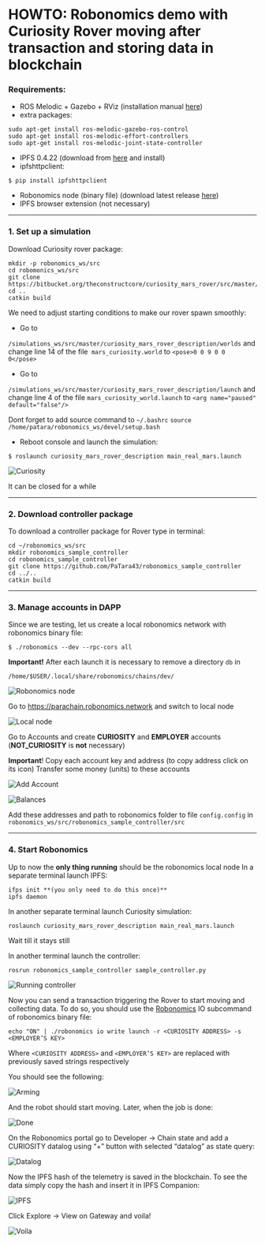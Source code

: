 # HOWTO: Robonomics demo with Curiosity Rover moving after transaction and storing data in blockchain

### Requirements:
- ROS Melodic + Gazebo + RViz (installation manual [here](http://wiki.ros.org/melodic/Installation))
- extra packages:
```shell
sudo apt-get install ros-melodic-gazebo-ros-control 
sudo apt-get install ros-melodic-effort-controllers
sudo apt-get install ros-melodic-joint-state-controller
```
- IPFS 0.4.22 (download from [here](https://dist.ipfs.io/go-ipfs/v0.4.22/go-ipfs_v0.4.22_linux-386.tar.gz) and install)
- ipfshttpclient:
```shell
$ pip install ipfshttpclient
```
- Robonomics node (binary file) (download latest release [here](https://github.com/airalab/robonomics/releases))
- IPFS browser extension (not necessary)

------------

### 1. Set up a simulation
Download Curiosity rover package:
```shell
mkdir -p robonomics_ws/src
cd robomonics_ws/src
git clone https://bitbucket.org/theconstructcore/curiosity_mars_rover/src/master/
cd ..
catkin build
```
We need to adjust starting conditions to make our rover spawn smoothly:
- Go to

`/simulations_ws/src/master/curiosity_mars_rover_description/worlds` and change line 14 of the file` mars_curiosity.world` to 
`<pose>0 0 9 0 0 0</pose>`

- Go to

`/simulations_ws/src/master/curiosity_mars_rover_description/launch` and change line 4 of the file `mars_curiosity_world.launch` to 
`<arg name="paused" default="false"/>`

Dont forget to add source command to `~/.bashrc`
`source /home/patara/robonomics_ws/devel/setup.bash`


- Reboot console and launch the simulation:

```shell
$ roslaunch curiosity_mars_rover_description main_real_mars.launch
```
![Curiosity](https://github.com/PaTara43/media/blob/master/Screenshot%20from%202020-08-27%2017-22-28.png?raw=true "Curiosity")

It can be closed for a while

------------

### 2. Download controller package
To download a controller package for Rover type in terminal:
```shell
cd ~/robonomics_ws/src
mkdir robonomics_sample_controller
cd robonomics_sample_controller
git clone https://github.com/PaTara43/robonomics_sample_controller
cd ../..
catkin build
```

------------

### 3. Manage accounts in DAPP
Since we are testing, let us create a local robonomics network with robonomics binary file:
```shell
$ ./robonomics --dev --rpc-cors all
```


**Important!** After each launch it is necessary to remove a directory `db` in

`/home/$USER/.local/share/robonomics/chains/dev/`



![Robonomics node](https://github.com/PaTara43/media/blob/master/Screenshot%20from%202020-08-27%2018-21-52.png?raw=true "Robonomics node")

Go to https://parachain.robonomics.network and switch to local node 

![Local node](https://wiki.robonomics.network/assets/static/robonomics-dapp-connect-local.09c0af9.8bb6632a8836118ad6b6049d0852c1eb.jpg "Local node")

Go to Accounts and create **CURIOSITY** and **EMPLOYER** accounts (**NOT_CURIOSITY** is **not** necessary)

**Important**! Copy each account key and address (to copy address click on its icon)
Transfer some money (units) to these accounts

![Add Account](https://github.com/PaTara43/media/blob/master/Screenshot%20from%202020-08-27%2018-27-47.png?raw=true "Add Account")

![Balances](https://github.com/PaTara43/media/blob/master/Screenshot%20from%202020-08-27%2018-33-14.png?raw=true "Balances")

Add these addresses and path to robonomics folder to file `config.config` in `robonomics_ws/src/robonomics_sample_controller/src`

------------


### 4. Start Robonomics
Up to now the **only thing running** should be the robonomics local node
In a separate terminal launch IPFS:
```shell
ifps init **(you only need to do this once)**
ipfs daemon
```

In another separate terminal launch Curiosity simulation:
```shell
roslaunch curiosity_mars_rover_description main_real_mars.launch
```
Wait till it stays still

In another terminal launch the controller:
```shell
rosrun robonomics_sample_controller sample_controller.py
```
![Running controller](https://github.com/PaTara43/media/blob/master/Screenshot%20from%202020-08-27%2018-46-30.png?raw=true "Running controller")

Now you can send a transaction triggering the Rover to start moving and collecting data. To do so, you should use the [Robonomics](https://wiki.robonomics.network/docs/rio-overview/) IO subcommand of robonomics binary file:
```shell
echo "ON" | ./robonomics io write launch -r <CURIOSITY ADDRESS> -s <EMPLOYER’S KEY>
```
Where `<CURIOSITY ADDRESS>`  and `<EMPLOYER’S KEY>` are replaced with  previously saved strings respectively

You should see the following:

![Arming](https://github.com/PaTara43/media/blob/master/Screenshot%20from%202020-08-27%2018-58-36.png?raw=true "Arming")

And the robot should start moving. Later, when the job is done:

![Done](https://github.com/PaTara43/media/blob/master/Screenshot%20from%202020-08-27%2019-10-43.png?raw=true "Done")

On the Robonomics portal go to Developer -> Chain state and add a CURIOSITY datalog using “+” button with selected “datalog” as state query: 

![Datalog](https://github.com/PaTara43/media/blob/master/Screenshot%20from%202020-08-27%2019-16-49.png?raw=true "Datalog")

Now the IPFS hash of the telemetry is saved in the blockchain. To see the data simply copy the hash and insert it in IPFS Companion:

![IPFS](https://github.com/PaTara43/media/blob/master/Screenshot%20from%202020-08-27%2019-18-58.png?raw=true "IPFS")

Click Explore -> View on Gateway and voila!

![Voila](https://github.com/PaTara43/media/blob/master/Screenshot%20from%202020-08-27%2019-20-01.png?raw=true "Voila")


